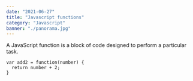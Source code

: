 ```yaml
---
date: "2021-06-27"
title: "Javascript functions"
category: "Javascript"
banner: "./panorama.jpg"
---
```





A JavaScript function is a block of code designed to perform a particular task.


```
var add2 = function(number) {
  return number + 2;
}
```
